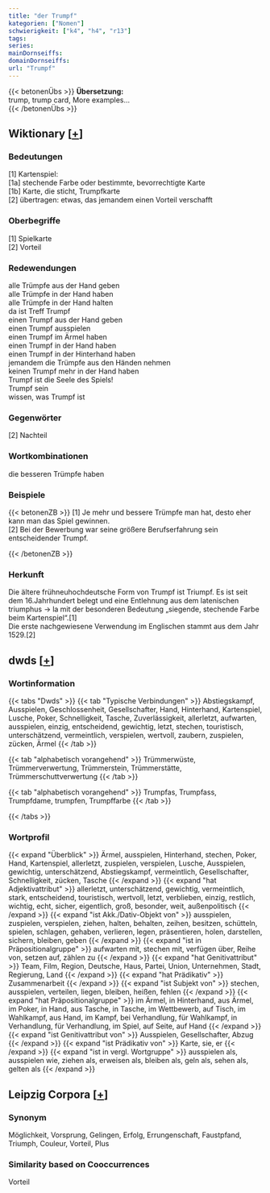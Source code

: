 ```yaml
---
title: "der Trumpf"
kategorien: ["Nomen"]
schwierigkeit: ["k4", "h4", "r13"]
tags:
series:
mainDornseiffs:
domainDornseiffs:
url: "Trumpf"
---
```


{{< betonenÜbs >}}
**Übersetzung:**  
trump, trump card, More examples...  
{{< /betonenÜbs >}}

## Wiktionary [[+](https://de.wiktionary.org/wiki/Trumpf)]

### Bedeutungen
[1] Kartenspiel:  
[1a] stechende Farbe oder bestimmte, bevorrechtigte Karte  
[1b] Karte, die sticht, Trumpfkarte  
[2] übertragen: etwas, das jemandem einen Vorteil verschafft  

### Oberbegriffe
[1] Spielkarte  
[2] Vorteil  

### Redewendungen
alle Trümpfe aus der Hand geben  
alle Trümpfe in der Hand haben  
alle Trümpfe in der Hand halten  
da ist Treff Trumpf  
einen Trumpf aus der Hand geben  
einen Trumpf ausspielen  
einen Trumpf im Ärmel haben  
einen Trumpf in der Hand haben  
einen Trumpf in der Hinterhand haben  
jemandem die Trümpfe aus den Händen nehmen  
keinen Trumpf mehr in der Hand haben  
Trumpf ist die Seele des Spiels!  
Trumpf sein  
wissen, was Trumpf ist  

### Gegenwörter
[2] Nachteil  

### Wortkombinationen
die besseren Trümpfe haben  

### Beispiele
{{< betonenZB >}}
[1] Je mehr und bessere Trümpfe man hat, desto eher kann man das Spiel gewinnen.  
[2] Bei der Bewerbung war seine größere Berufserfahrung sein entscheidender Trumpf.  

{{< /betonenZB >}}
### Herkunft
Die ältere frühneuhochdeutsche Form von Trumpf ist Triumpf. Es ist seit dem 16.Jahrhundert belegt und eine Entlehnung aus dem latenischen triumphus → la mit der besonderen Bedeutung „siegende, stechende Farbe beim Kartenspiel“.[1]  
Die erste nachgewiesene Verwendung im Englischen stammt aus dem Jahr 1529.[2]  



## dwds [[+](https://www.dwds.de/wb/Trumpf)]

### Wortinformation
{{< tabs "Dwds" >}}
{{< tab "Typische Verbindungen" >}}
Abstiegskampf, Ausspielen, Geschlossenheit, Gesellschafter, Hand, Hinterhand, Kartenspiel, Lusche, Poker, Schnelligkeit, Tasche, Zuverlässigkeit, allerletzt, aufwarten, ausspielen, einzig, entscheidend, gewichtig, letzt, stechen, touristisch, unterschätzend, vermeintlich, verspielen, wertvoll, zaubern, zuspielen, zücken, Ärmel
{{< /tab >}}

{{< tab "alphabetisch vorangehend" >}}
Trümmerwüste, Trümmerverwertung, Trümmerstein, Trümmerstätte, Trümmerschuttverwertung
{{< /tab >}}

{{< tab "alphabetisch vorangehend" >}}
Trumpfas, Trumpfass, Trumpfdame, trumpfen, Trumpffarbe
{{< /tab >}}

{{< /tabs >}}

### Wortprofil
{{< expand "Überblick" >}} Ärmel, ausspielen, Hinterhand, stechen, Poker, Hand, Kartenspiel, allerletzt, zuspielen, verspielen, Lusche, Ausspielen, gewichtig, unterschätzend, Abstiegskampf, vermeintlich, Gesellschafter, Schnelligkeit, zücken, Tasche {{< /expand >}}
{{< expand "hat Adjektivattribut" >}} allerletzt, unterschätzend, gewichtig, vermeintlich, stark, entscheidend, touristisch, wertvoll, letzt, verblieben, einzig, restlich, wichtig, echt, sicher, eigentlich, groß, besonder, weit, außenpolitisch {{< /expand >}}
{{< expand "ist Akk./Dativ-Objekt von" >}} ausspielen, zuspielen, verspielen, ziehen, halten, behalten, zeihen, besitzen, schütteln, spielen, schlagen, gehaben, verlieren, legen, präsentieren, holen, darstellen, sichern, bleiben, geben {{< /expand >}}
{{< expand "ist in Präpositionalgruppe" >}} aufwarten mit, stechen mit, verfügen über, Reihe von, setzen auf, zählen zu {{< /expand >}}
{{< expand "hat Genitivattribut" >}} Team, Film, Region, Deutsche, Haus, Partei, Union, Unternehmen, Stadt, Regierung, Land {{< /expand >}}
{{< expand "hat Prädikativ" >}} Zusammenarbeit {{< /expand >}}
{{< expand "ist Subjekt von" >}} stechen, ausspielen, verteilen, liegen, bleiben, heißen, fehlen {{< /expand >}}
{{< expand "hat Präpositionalgruppe" >}} im Ärmel, in Hinterhand, aus Ärmel, im Poker, in Hand, aus Tasche, in Tasche, im Wettbewerb, auf Tisch, im Wahlkampf, aus Hand, im Kampf, bei Verhandlung, für Wahlkampf, in Verhandlung, für Verhandlung, im Spiel, auf Seite, auf Hand {{< /expand >}}
{{< expand "ist Genitivattribut von" >}} Ausspielen, Gesellschafter, Abzug {{< /expand >}}
{{< expand "ist Prädikativ von" >}} Karte, sie, er {{< /expand >}}
{{< expand "ist in vergl. Wortgruppe" >}} ausspielen als, ausspielen wie, ziehen als, erweisen als, bleiben als, geln als, sehen als, gelten als {{< /expand >}}

## Leipzig Corpora [[+](https://corpora.uni-leipzig.de/en/res?word=Trumpf&corpusId=deu_newscrawl-public_2018)]


### Synonym
Möglichkeit, Vorsprung, Gelingen, Erfolg, Errungenschaft, Faustpfand, Triumph, Couleur, Vorteil, Plus


### Similarity based on Cooccurrences
Vorteil

